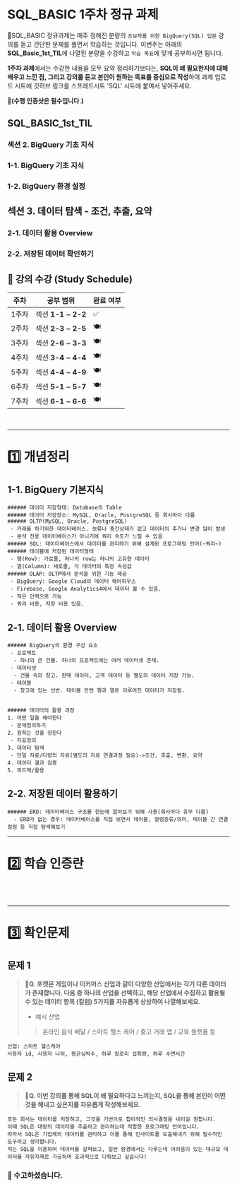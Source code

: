 # SQL_BASIC 1주차 정규 과제 

📌SQL_BASIC 정규과제는 매주 정해진 분량의 `초보자를 위한 BigQuery(SQL) 입문` 강의를 듣고 간단한 문제를 풀면서 학습하는 것입니다. 이번주는 아래의 **SQL_Basic_1st_TIL**에 나열된 분량을 수강하고 `학습 목표`에 맞게 공부하시면 됩니다.

**1주차 과제**에서는 수강한 내용을 모두 요약 정리하기보다는, **SQL이 왜 필요한지에 대해 배우고 느낀 점, 그리고 강의를 듣고 본인이 원하는 목표를 중심으로 작성**하여 과제 업로드 시트에 깃허브 링크를 스프레드시트 'SQL' 시트에 붙여서 넣어주세요. 

**👀(수행 인증샷은 필수입니다.)** 

## SQL_BASIC_1st_TIL

### 섹션 2. BigQuery 기초 지식

### 1-1. BigQuery 기초 지식

### 1-2. BigQuery 환경 설정

## 섹션 3. 데이터 탐색 - 조건, 추출, 요약

### 2-1. 데이터 활용 Overview 

### 2-2. 저장된 데이터 확인하기

## 🏁 강의 수강 (Study Schedule)

| 주차  | 공부 범위              | 완료 여부 |
| ----- | ---------------------- | --------- |
| 1주차 | 섹션 **1-1** ~ **2-2** | ✅         |
| 2주차 | 섹션 **2-3** ~ **2-5** | 🍽️         |
| 3주차 | 섹션 **2-6** ~ **3-3** | 🍽️         |
| 4주차 | 섹션 **3-4** ~ **4-4** | 🍽️         |
| 5주차 | 섹션 **4-4** ~ **4-9** | 🍽️         |
| 6주차 | 섹션 **5-1** ~ **5-7** | 🍽️         |
| 7주차 | 섹션 **6-1** ~ **6-6** | 🍽️         |


<br>

<!-- 여기까진 그대로 둬 주세요-->

---

# 1️⃣ 개념정리 
<!-- 강의 수강 이후에 아래의 학습 목표에 맞게 개념을 자유롭게 정리해주세요.-->
## 1-1. BigQuery 기본지식

~~~
###### 데이터 저장형태: Database의 Table
###### 데이터 저장장소: MySQL, Oracle, PostgreSQL 등 회사마다 다름 
###### OLTP(MySQL, Oracle, PostgreSQL)
 - 거래를 하기위한 데이터베이스. 보류나 중간상태가 없고 데이터의 추가나 변경 많이 발생
 - 분석 전용 데이터베이스가 아니기에 쿼리 속도가 느릴 수 있음
###### SQL: 데이터베이스에서 데이터를 관리하기 위해 설계된 프로그래밍 언어(~쿼리~)
###### 테이블에 저장된 데이터형태
 - 행(Row): 가로줄, 하나의 row는 하나의 고유한 데이터
 - 열(Column): 세로줄, 각 데이터의 특정 속성값
###### OLAP: OLTP에서 분석을 위한 기능 제공
 - BigQuery: Google Cloud의 데이터 웨어하우스
 - Firebase, Google Analytics4에서 데이터 볼 수 있음.
 - 적은 인력으로 가능
 - 쿼리 비용, 저장 비용 있음.

~~~

<!-- 새롭게 배운 내용을 자유롭게 정리해주세요.-->



## 2-1. 데이터 활용 Overview

~~~
###### BigQuery의 환경 구성 요소
 - 프로젝트
  - 하나의 큰 건물. 하나의 프로젝트에는 여러 데이터셋 존재.
 - 데이터셋
  - 건물 속의 창고. 판매 데이터, 고객 데이터 등 별도의 데이터 저장 가능.
 - 테이블
  - 창고에 있는 선반. 테이블 안엔 행과 열로 이루어진 데이터가 저장됨.


###### 데이터의 활용 과정
1. 어떤 일을 해야한다
 - 문제정의하기
2. 원하는 것을 정한다
 - 지표정의
3. 데이터 탐색
 - 단일 자료/다량의 자료(별도의 자료 연결과정 필요)->조건, 추출, 변환, 요약
4. 데이터 결과 검증
5. 피드백/활용

~~~

<!-- 새롭게 배운 내용을 자유롭게 정리해주세요.-->



## 2-2. 저장된 데이터 활용하기

~~~
###### ERD: 데이터베이스 구조를 한눈에 알아보기 위해 사용(회사마다 유무 다름)
  - ERD가 없는 경우: 데이터베이스를 직접 보면서 테이블, 컬럼종류/의미, 테이블 간 연결 컬럼 등 직접 탐색해보기 
~~~



<!-- 새롭게 배운 내용을 자유롭게 정리해주세요.-->

---
# 2️⃣ 학습 인증란
<!-- 이 글을 지우고, 여기에 학습한 것을 인증해주세요.-->


<br>
<br>

---

# 3️⃣ 확인문제

## 문제 1

> **🧚Q. 포켓몬 게임이나 이커머스 산업과 같이 다양한 산업에서는 각기 다른 데이터가 존재합니다. 다음 중 하나의 산업을 선택하고, 해당 산업에서 수집하고 활용될 수 있는 데이터 항목 (칼럼) 5가지를 자유롭게 상상하여 나열해보세요.**
>
> - 예시 산업 
>
> >  온라인 음식 배달 / 스마트 헬스 케어 / 중고 거래 앱 / 교육 플랫폼 등 

<!--현실과 데이터 분석의 연결 고리를 상상하고, 데이터를 저장하는 형태를 활용하는 문제입니다. -->

<!--학습한 개념을 활용하여 자유롭게 설명해 보세요. 구체적인 예시를 들어 설명하면 더욱 좋습니다.-->

~~~
산업: 스마트 헬스케어
사용자 id, 사용자 나이, 평균심박수, 하루 칼로리 섭취량, 하루 수면시간
~~~



## 문제 2

> **🧚Q. 이번 강의를 통해 SQL이 왜 필요하다고 느끼는지, SQL을 통해 본인이 어떤 것을 해내고 싶은지를 자유롭게 작성해보세요.**

~~~
모든 회사는 데이터를 저장하고, 그것을 기반으로 합리적인 의사결정을 내리길 원합니다. 
이때 SQL은 대량의 데이터를 추출하고 관리하는데 적합한 프로그래밍 언어입니다. 
따라서 SQL은 기업체의 데이터를 관리하고 이를 통해 인사이트를 도출해내기 위해 필수적인 도구라고 생각합니다.
저는 SQL을 이용하여 데이터를 살펴보고, 일반 환경에서는 다루는데 어려움이 있는 대규모 데이터를 자유자재로 가공하며 효과적으로 다뤄보고 싶습니다!
~~~



### 🎉 수고하셨습니다.








